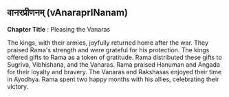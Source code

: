 ## वानरप्रीणनम् (vAnaraprINanam)
**Chapter Title** : Pleasing the Vanaras

The kings, with their armies, joyfully returned home after the war. They praised Rama's strength and were grateful for his protection. The kings offered gifts to Rama as a token of gratitude. Rama distributed these gifts to Sugriva, Vibhishana, and the Vanaras. Rama praised Hanuman and Angada for their loyalty and bravery. The Vanaras and Rakshasas enjoyed their time in Ayodhya. Rama spent two happy months with his allies, celebrating their victory.
